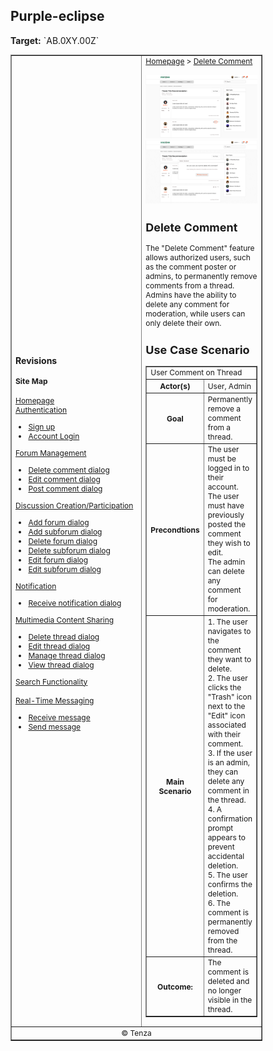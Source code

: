 
<h2>Purple-eclipse</h2>
<p><strong>Target:</strong> `AB.0XY.00Z`</p>

<table border="1" cellpadding="0" cellspacing="0" style="width: 80%; font-size: 12px;">
    <tr style="width: 70%;">
        <td>
            <h3>Revisions</h3>
            <h4 style="list-style-type: none; padding-left: 0;">Site Map</h4>
            <a href="../homepage/homepage.md">Homepage</a>
            <br>
            <a href="account-signup.md">Authentication</a>
            <ul>
                <li><a href="account-signup.md">Sign up</a></li>
                <li><a href="account-login.md">Account Login</a></li>
            </ul>
            <a href="delete-comment.md">Forum Management</a>
            <ul>
                <li><a href="delete-comment.md">Delete comment dialog</a></li>
                <li><a href="edit-comment.md">Edit comment dialog</a></li>
                <li><a href="post-comment.md">Post comment dialog</a></li>
            </ul>
            <a href="../manage-forum/add-forum.md">Discussion Creation/Participation</a>
            <ul>
                <li><a href="../manage-forum/add-forum.md">Add forum dialog</a></li>
                <li><a href="../manage-forum/add-subforum.md">Add subforum dialog</a></li>
                <li><a href="../manage-forum/delete-forum.md">Delete forum dialog</a></li>
                <li><a href="../manage-forum/delete-subforum.md">Delete subforum dialog</a></li>
                <li><a href="../manage-forum/edit-forum.md">Edit forum dialog</a></li>
                <li><a href="../manage-forum/edit-subforum.md">Edit subforum dialog</a></li>
            </ul>
            <a href="../manage-notification/receive-notification.md">Notification</a>
            <ul>
                <li><a href="../manage-notification/receive-notification.md">Receive notification dialog</a></li>
            </ul>
            <a href="../manage-thread/delete-thread.md">Multimedia Content Sharing</a>
            <ul>
                <li><a href="../manage-thread/delete-thread.md">Delete thread dialog</a></li>
                <li><a href="../manage-thread/edit-thread.md">Edit thread dialog</a></li>
                <li><a href="../manage-thread/manage-thread.md">Manage thread dialog</a></li>
                <li><a href="../manage-thread/view-thread.md">View thread dialog</a></li>
            </ul>
            <a href="">Search Functionality</a>
            <br><br>
            <a href="../manage-message/receive-message.md">Real-Time Messaging</a>
            <ul>
                <li><a href="../manage-message/receive-message.md">Receive message</a></li>
                <li><a href="../manage-message/send-message.md">Send message</a></li>
            </ul>
        </td>
        <td valign="top" style="width: 30%;">
            <a href="https://github.com/Davidty143/purple-eclipse/blob/main/docs/homepage/homepage.md">Homepage</a> &gt;
            <a href="https://github.com/Davidty143/purple-eclipse/tree/main/docs/manage-comment">Delete Comment</a>
            <br><br>
            <img src="../../assets/delete_comment1.png" alt="Delete Comment">
            <img src="../../assets/delete_comment2.png" alt="Delete Comment">
            <h2>Delete Comment</h2>
            <p>The "Delete Comment" feature allows authorized users, such as the comment poster or admins,
              to permanently remove comments from a thread. Admins have the ability to delete any comment for moderation,
              while users can only delete their own. </p>
            <h2>Use Case Scenario</h2>
            <table border="1">
                <tr>
                    <td colspan="2" align="left">
                      User Comment on Thread
                    </td>
                </tr>
                <tr>
                    <th>Actor(s)</th>
                    <td>User, Admin</td>
                </tr>
              <tr>
                <th>Goal</th>
                <td>Permanently remove a comment from a thread.</td>
              </tr>  
                <tr>
                    <th>Precondtions</th>
                    <td>
                          The user must be logged in to their account.<br>
                          The user must have previously posted the comment they wish to edit.<br>
                          The admin can delete any comment for moderation.
                    </td>
                </tr>
                <tr>
                    <th>Main Scenario</th>
                    <td>
                        1. The user navigates to the comment they want to delete.
                        <br>
                        2. The user clicks the "Trash" icon next to the "Edit" icon associated with their comment.
                        <br>
                        3. If the user is an admin, they can delete any comment in the thread.
                          <br>
                        4. A confirmation prompt appears to prevent accidental deletion.
                        <br>
                        5. The user confirms the deletion.
                        <br>
                        6.	The comment is permanently removed from the thread.
                    </td>
                </tr>
                <tr>
                    <th>Outcome: </th>
                    <td>The comment is deleted and no longer visible in the thread.</td>
                </tr>
            </table>   
          <tr>
              <td colspan="2" align="center">
                  © Tenza
              </td>
          </tr>
</table>
